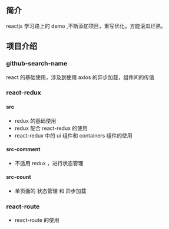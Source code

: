 ## 简介

reactjs 学习路上的 demo ,不断添加项目，重写优化，方能滚瓜烂熟。

## 项目介绍

### github-search-name

react 的基础使用，涉及到使用 axios 的异步加载，组件间的传值

### react-redux

#### src

- redux 的基础使用
- redux 配合 react-redux 的使用
- react-redux 中的 ui 组件和 containers 组件的使用

#### src-comment

- 不适用 redux ，进行状态管理

#### src-count

- 单页面的 状态管理 和 异步加载

### react-route

- react-route 的使用
